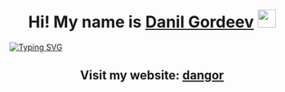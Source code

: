 <h1 align="center">Hi! My name is <a href="https://dangor.ru/" target="_blank">Danil Gordeev</a> 
<img src="https://github.com/blackcater/blackcater/raw/main/images/Hi.gif" height="32"/></h1>

[![Typing SVG](https://readme-typing-svg.herokuapp.com?size=30&duration=4000&color=CB504C&center=true&width=820&lines=I'm%20a%20frontend%20developer)](https://git.io/typing-svg)

<h2 align="center">Visit my website: <a href="https://dangor.ru/" target="_blank">dangor</a> 